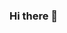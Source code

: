 ### Hi there 👋

<!--
I´m Alexandre Tupinamba Monaco (Alex Monaco), a graduate from Bournemouth University(UK) at Electronic Engineering, Control and Robotics. I also studied for a full-stack web development, where I learned and still practice everyday PHP, JavaScript, React, Laravel, GraphQL, MySQL, among other stuff. My background in programming started at the University, programming embedded systems using C language.
At the moment I´m studying for the CCNA.

- Link to my Linkedin: https://www.linkedin.com/in/alexmonaco2099/
- Link to my Facebook: https://www.facebook.com/alex.monaco.562/
- Whatsapp: +5511913465369

- ⚡ Fun fact: I´m a good windsurfer when there´s a free time and it´s windy, of course.
-->
